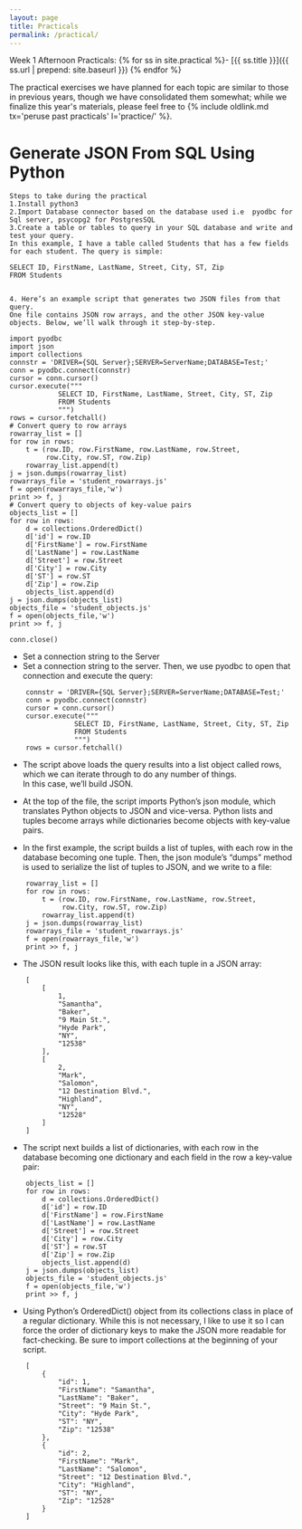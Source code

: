 ```yaml
---
layout: page
title: Practicals
permalink: /practical/
---
```

Week 1 Afternoon Practicals:
{% for ss in site.practical %}- [{{ ss.title }}]({{ ss.url | prepend: site.baseurl }})
{% endfor %}

The practical exercises we have planned for each topic are similar to those in previous years, though we have consolidated them somewhat; while we finalize this year's materials, please feel free to {% include oldlink.md tx='peruse past practicals' l='practice/' %}.

# Generate JSON From SQL Using Python

```
Steps to take during the practical
1.Install python3
2.Import Database connector based on the database used i.e  pyodbc for Sql server, psycopg2 for PostgresSQL 
3.Create a table or tables to query in your SQL database and write and test your query.   
In this example, I have a table called Students that has a few fields for each student. The query is simple:
```
    SELECT ID, FirstName, LastName, Street, City, ST, Zip
    FROM Students
```

4. Here’s an example script that generates two JSON files from that query.
One file contains JSON row arrays, and the other JSON key-value objects. Below, we’ll walk through it step-by-step.
```
    import pyodbc
    import json
    import collections
    connstr = 'DRIVER={SQL Server};SERVER=ServerName;DATABASE=Test;'
    conn = pyodbc.connect(connstr)
    cursor = conn.cursor()
    cursor.execute("""
                SELECT ID, FirstName, LastName, Street, City, ST, Zip
                FROM Students
                """)
    rows = cursor.fetchall()
    # Convert query to row arrays
    rowarray_list = []
    for row in rows:
        t = (row.ID, row.FirstName, row.LastName, row.Street, 
             row.City, row.ST, row.Zip)
        rowarray_list.append(t)
    j = json.dumps(rowarray_list)
    rowarrays_file = 'student_rowarrays.js'
    f = open(rowarrays_file,'w')
    print >> f, j
    # Convert query to objects of key-value pairs
    objects_list = []
    for row in rows:
        d = collections.OrderedDict()
        d['id'] = row.ID
        d['FirstName'] = row.FirstName
        d['LastName'] = row.LastName
        d['Street'] = row.Street
        d['City'] = row.City
        d['ST'] = row.ST
        d['Zip'] = row.Zip
        objects_list.append(d)
    j = json.dumps(objects_list)
    objects_file = 'student_objects.js'
    f = open(objects_file,'w')
    print >> f, j
        
    conn.close()


* Set a connection string to the Server      
* Set a connection string to the server. Then, we use pyodbc to open that connection and execute the query:    

``` 
    connstr = 'DRIVER={SQL Server};SERVER=ServerName;DATABASE=Test;'
    conn = pyodbc.connect(connstr)
    cursor = conn.cursor()
    cursor.execute("""
                SELECT ID, FirstName, LastName, Street, City, ST, Zip
                FROM Students
                """)
    rows = cursor.fetchall()

```
* The script above loads the query results into a list object called rows, which we can iterate through to do any number of things.  
In this case, we’ll build JSON.  

* At the top of the file, the script imports Python’s json module, which translates Python objects to JSON and vice-versa. Python lists and tuples become arrays while dictionaries become objects with key-value pairs.  

* In the first example, the script builds a list of tuples, with each row in the database becoming one tuple. Then, the json module’s “dumps” method is used to serialize the list of tuples to JSON, and we write to a file:  
```
    rowarray_list = []
    for row in rows:
        t = (row.ID, row.FirstName, row.LastName, row.Street, 
             row.City, row.ST, row.Zip)
        rowarray_list.append(t)
    j = json.dumps(rowarray_list)
    rowarrays_file = 'student_rowarrays.js'
    f = open(rowarrays_file,'w')
    print >> f, j
```

* The JSON result looks like this, with each tuple in a JSON array:

```
    [
        [
            1,
            "Samantha",
            "Baker",
            "9 Main St.",
            "Hyde Park",
            "NY",
            "12538"
        ],
        [
            2,
            "Mark",
            "Salomon",
            "12 Destination Blvd.",
            "Highland",
            "NY",
            "12528"
        ]
    ]
```

 * The script next builds a list of dictionaries, with each row in the database becoming one dictionary and each field in the row a key-value pair:
```
    objects_list = []
    for row in rows:
        d = collections.OrderedDict()
        d['id'] = row.ID
        d['FirstName'] = row.FirstName
        d['LastName'] = row.LastName
        d['Street'] = row.Street
        d['City'] = row.City
        d['ST'] = row.ST
        d['Zip'] = row.Zip
        objects_list.append(d)
    j = json.dumps(objects_list)
    objects_file = 'student_objects.js'
    f = open(objects_file,'w')
    print >> f, j
```
* Using Python’s OrderedDict() object from its collections class in place of a regular dictionary. While this is not necessary, I like to use it so I can force the order of dictionary keys to make the JSON more readable for fact-checking. Be sure to import collections at the beginning of your script.
```
    [
        {
            "id": 1,
            "FirstName": "Samantha",
            "LastName": "Baker",
            "Street": "9 Main St.",
            "City": "Hyde Park",
            "ST": "NY",
            "Zip": "12538"
        },
        {
            "id": 2,
            "FirstName": "Mark",
            "LastName": "Salomon",
            "Street": "12 Destination Blvd.",
            "City": "Highland",
            "ST": "NY",
            "Zip": "12528"
        }
    ]
```